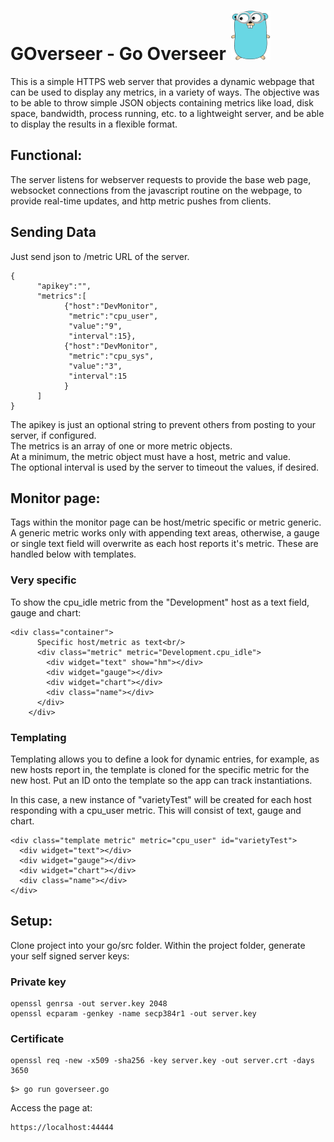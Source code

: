 # GOverseer - Go Overseer ![alt text](https://github.com/klaxxon/goverseer/raw/master/www/img/gopher.png "Logo Title Text 1")

This is a simple HTTPS web server that provides a dynamic webpage that can be used to display any metrics, in a variety of ways.  The objective was to be able to throw simple JSON objects containing metrics like load, disk space, bandwidth, process running, etc. to a lightweight server, and be able to display the results in a flexible format.



## Functional:
The server listens for webserver requests to provide the base web page, websocket connections from the javascript routine on the webpage, to provide real-time updates, and http metric pushes from clients.

## Sending Data
Just send json to /metric URL of the server.
```
{
      "apikey":"",
      "metrics":[
            {"host":"DevMonitor",
             "metric":"cpu_user",
             "value":"9",
             "interval":15},
            {"host":"DevMonitor",
             "metric":"cpu_sys",
             "value":"3",
             "interval":15
            }
      ]
}
```
The apikey is just an optional string to prevent others from posting to your server, if configured.<br/>
The metrics is an array of one or more metric objects.<br/>
At a minimum, the metric object must have a host, metric and value.<br/>
The optional interval is used by the server to timeout the values, if desired.<br/>

## Monitor page:
Tags within the monitor page can be host/metric specific or metric generic.  A generic metric works only with appending text areas, otherwise, a gauge or single text field will overwrite as each host reports it's metric.  These are handled below with templates.

### Very specific
To show the cpu_idle metric from the "Development" host as a text field, gauge and chart:
```
<div class="container">
      Specific host/metric as text<br/>
      <div class="metric" metric="Development.cpu_idle">
        <div widget="text" show="hm"></div>
        <div widget="gauge"></div>
        <div widget="chart"></div>
        <div class="name"></div>
      </div>
    </div>
```


### Templating
Templating allows you to define a look for dynamic entries, for example, as new hosts report in, the template is cloned for the specific metric for the new host.  Put an ID onto the template so the app can track instantiations.

In this case, a new instance of "varietyTest" will be created for each host responding with a cpu_user metric.  This will consist of text, gauge and chart.
```
<div class="template metric" metric="cpu_user" id="varietyTest">
  <div widget="text"></div>
  <div widget="gauge"></div>
  <div widget="chart"></div>
  <div class="name"></div>
</div>
```

## Setup:
Clone project into your go/src folder.
Within the project folder, generate your self signed server keys:


### Private key
```
openssl genrsa -out server.key 2048
openssl ecparam -genkey -name secp384r1 -out server.key
```

### Certificate
```
openssl req -new -x509 -sha256 -key server.key -out server.crt -days 3650
```

```
$> go run goverseer.go
```

Access the page at:
```
https://localhost:44444
```



